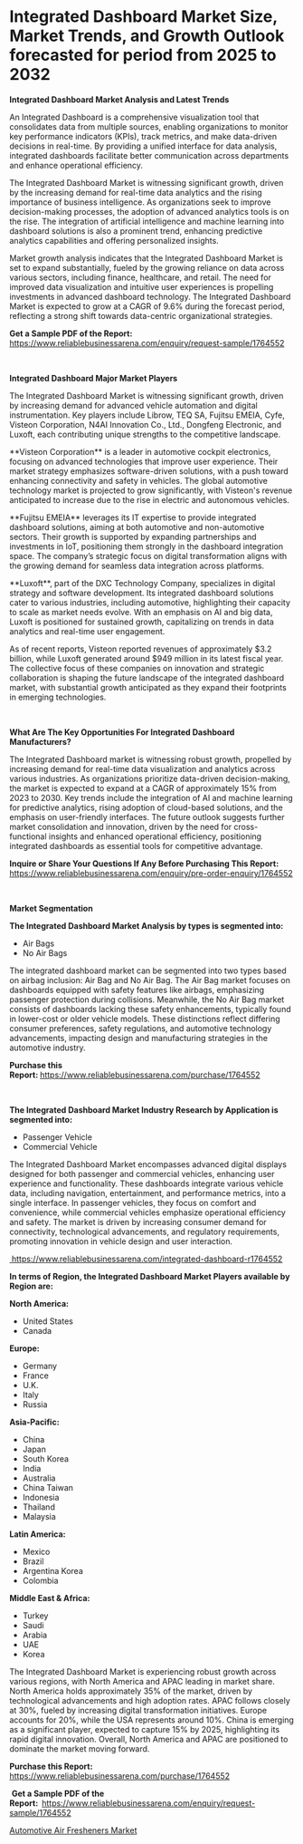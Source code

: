 <p><h1>Integrated Dashboard Market Size, Market Trends, and Growth Outlook forecasted for period from 2025 to 2032</h1></p><p><strong>Integrated Dashboard Market Analysis and Latest Trends</strong></p>
<p><p>An Integrated Dashboard is a comprehensive visualization tool that consolidates data from multiple sources, enabling organizations to monitor key performance indicators (KPIs), track metrics, and make data-driven decisions in real-time. By providing a unified interface for data analysis, integrated dashboards facilitate better communication across departments and enhance operational efficiency.</p><p>The Integrated Dashboard Market is witnessing significant growth, driven by the increasing demand for real-time data analytics and the rising importance of business intelligence. As organizations seek to improve decision-making processes, the adoption of advanced analytics tools is on the rise. The integration of artificial intelligence and machine learning into dashboard solutions is also a prominent trend, enhancing predictive analytics capabilities and offering personalized insights.</p><p>Market growth analysis indicates that the Integrated Dashboard Market is set to expand substantially, fueled by the growing reliance on data across various sectors, including finance, healthcare, and retail. The need for improved data visualization and intuitive user experiences is propelling investments in advanced dashboard technology. The Integrated Dashboard Market is expected to grow at a CAGR of 9.6% during the forecast period, reflecting a strong shift towards data-centric organizational strategies.</p></p>
<p><strong>Get a Sample PDF of the Report:&nbsp;</strong> <a href="https://www.reliablebusinessarena.com/enquiry/request-sample/1764552?utm_campaign=2524&utm_medium=2&utm_source=Github&utm_content=ia&utm_term=30032025&utm_id=integrated-dashboard">https://www.reliablebusinessarena.com/enquiry/request-sample/1764552</a></p>
<p>&nbsp;</p>
<p><strong>Integrated Dashboard Major Market Players</strong></p>
<p><p>The Integrated Dashboard Market is witnessing significant growth, driven by increasing demand for advanced vehicle automation and digital instrumentation. Key players include Librow, TEQ SA, Fujitsu EMEIA, Cyfe, Visteon Corporation, N4AI Innovation Co., Ltd., Dongfeng Electronic, and Luxoft, each contributing unique strengths to the competitive landscape.</p><p>**Visteon Corporation** is a leader in automotive cockpit electronics, focusing on advanced technologies that improve user experience. Their market strategy emphasizes software-driven solutions, with a push toward enhancing connectivity and safety in vehicles. The global automotive technology market is projected to grow significantly, with Visteon's revenue anticipated to increase due to the rise in electric and autonomous vehicles.</p><p>**Fujitsu EMEIA** leverages its IT expertise to provide integrated dashboard solutions, aiming at both automotive and non-automotive sectors. Their growth is supported by expanding partnerships and investments in IoT, positioning them strongly in the dashboard integration space. The company’s strategic focus on digital transformation aligns with the growing demand for seamless data integration across platforms.</p><p>**Luxoft**, part of the DXC Technology Company, specializes in digital strategy and software development. Its integrated dashboard solutions cater to various industries, including automotive, highlighting their capacity to scale as market needs evolve. With an emphasis on AI and big data, Luxoft is positioned for sustained growth, capitalizing on trends in data analytics and real-time user engagement.</p><p>As of recent reports, Visteon reported revenues of approximately $3.2 billion, while Luxoft generated around $949 million in its latest fiscal year. The collective focus of these companies on innovation and strategic collaboration is shaping the future landscape of the integrated dashboard market, with substantial growth anticipated as they expand their footprints in emerging technologies.</p></p>
<p>&nbsp;</p>
<p><strong>What Are The Key Opportunities For Integrated Dashboard Manufacturers?</strong></p>
<p><p>The Integrated Dashboard market is witnessing robust growth, propelled by increasing demand for real-time data visualization and analytics across various industries. As organizations prioritize data-driven decision-making, the market is expected to expand at a CAGR of approximately 15% from 2023 to 2030. Key trends include the integration of AI and machine learning for predictive analytics, rising adoption of cloud-based solutions, and the emphasis on user-friendly interfaces. The future outlook suggests further market consolidation and innovation, driven by the need for cross-functional insights and enhanced operational efficiency, positioning integrated dashboards as essential tools for competitive advantage.</p></p>
<p><strong>Inquire or Share Your Questions If Any Before Purchasing This Report:</strong> <a href="https://www.reliablebusinessarena.com/enquiry/pre-order-enquiry/1764552?utm_campaign=2524&utm_medium=2&utm_source=Github&utm_content=ia&utm_term=30032025&utm_id=integrated-dashboard">https://www.reliablebusinessarena.com/enquiry/pre-order-enquiry/1764552</a></p>
<p>&nbsp;</p>
<p><strong>Market Segmentation</strong></p>
<p><strong>The Integrated Dashboard Market Analysis by types is segmented into:</strong></p>
<p><ul><li>Air Bags</li><li>No Air Bags</li></ul></p>
<p><p>The integrated dashboard market can be segmented into two types based on airbag inclusion: Air Bag and No Air Bag. The Air Bag market focuses on dashboards equipped with safety features like airbags, emphasizing passenger protection during collisions. Meanwhile, the No Air Bag market consists of dashboards lacking these safety enhancements, typically found in lower-cost or older vehicle models. These distinctions reflect differing consumer preferences, safety regulations, and automotive technology advancements, impacting design and manufacturing strategies in the automotive industry.</p></p>
<p><strong>Purchase this Report:&nbsp;</strong><a href="https://www.reliablebusinessarena.com/purchase/1764552?utm_campaign=2524&utm_medium=2&utm_source=Github&utm_content=ia&utm_term=30032025&utm_id=integrated-dashboard">https://www.reliablebusinessarena.com/purchase/1764552</a></p>
<p>&nbsp;</p>
<p><strong>The Integrated Dashboard Market Industry Research by Application is segmented into:</strong></p>
<p><ul><li>Passenger Vehicle</li><li>Commercial Vehicle</li></ul></p>
<p><p>The Integrated Dashboard Market encompasses advanced digital displays designed for both passenger and commercial vehicles, enhancing user experience and functionality. These dashboards integrate various vehicle data, including navigation, entertainment, and performance metrics, into a single interface. In passenger vehicles, they focus on comfort and convenience, while commercial vehicles emphasize operational efficiency and safety. The market is driven by increasing consumer demand for connectivity, technological advancements, and regulatory requirements, promoting innovation in vehicle design and user interaction.</p></p>
<p><a href="https://www.reliablebusinessarena.com/integrated-dashboard-r1764552?utm_campaign=2524&utm_medium=2&utm_source=Github&utm_content=ia&utm_term=30032025&utm_id=integrated-dashboard">&nbsp;https://www.reliablebusinessarena.com/integrated-dashboard-r1764552</a></p>
<p><strong>In terms of Region, the Integrated Dashboard Market Players available by Region are:</strong></p>
<p>
    <p> <strong> North America: </strong>
        <ul>
            <li>United States</li>
            <li>Canada</li>
        </ul>
        </p> 
    <p> <strong> Europe: </strong>
        <ul>
            <li>Germany</li>
            <li>France</li>
            <li>U.K.</li>
            <li>Italy</li>
            <li>Russia</li>
        </ul>
        </p> 
    <p> <strong> Asia-Pacific: </strong>
        <ul>
            <li>China</li>
            <li>Japan</li>
            <li>South Korea</li>
            <li>India</li>
            <li>Australia</li>
            <li>China Taiwan</li>
            <li>Indonesia</li>
            <li>Thailand</li>
            <li>Malaysia</li>
        </ul>
        </p> 
    <p> <strong> Latin America: </strong>
        <ul>
            <li>Mexico</li>
            <li>Brazil</li>
            <li>Argentina Korea</li>
            <li>Colombia</li>
        </ul>
        </p> 
    <p> <strong> Middle East & Africa: </strong>
        <ul>
            <li>Turkey</li>
            <li>Saudi</li>
            <li>Arabia</li>
            <li>UAE</li>
            <li>Korea</li>
        </ul>
    </p>
    </p>
<p><p>The Integrated Dashboard Market is experiencing robust growth across various regions, with North America and APAC leading in market share. North America holds approximately 35% of the market, driven by technological advancements and high adoption rates. APAC follows closely at 30%, fueled by increasing digital transformation initiatives. Europe accounts for 20%, while the USA represents around 10%. China is emerging as a significant player, expected to capture 15% by 2025, highlighting its rapid digital innovation. Overall, North America and APAC are positioned to dominate the market moving forward.</p></p>
<p><strong>Purchase this Report: </strong><a href="https://www.reliablebusinessarena.com/purchase/1764552?utm_campaign=2524&utm_medium=2&utm_source=Github&utm_content=ia&utm_term=30032025&utm_id=integrated-dashboard">https://www.reliablebusinessarena.com/purchase/1764552</a></p>
<p>&nbsp;<strong>Get a Sample PDF of the Report:&nbsp;&nbsp;</strong><a href="https://www.reliablebusinessarena.com/enquiry/request-sample/1764552?utm_campaign=2524&utm_medium=2&utm_source=Github&utm_content=ia&utm_term=30032025&utm_id=integrated-dashboard">https://www.reliablebusinessarena.com/enquiry/request-sample/1764552</a></p>
<p><strong></strong></p>
<p><p><a href="https://github.com/hammelximalschid/Market-Research-Report-List-1/blob/main/automotive-air-fresheners-market.md?utm_campaign=2524&utm_medium=2&utm_source=Github&utm_content=ia&utm_term=30032025&utm_id=integrated-dashboard">Automotive Air Fresheners Market</a></p></p>